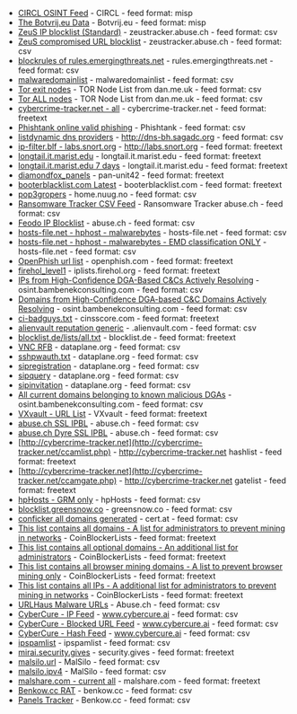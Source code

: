 - [CIRCL OSINT Feed](https://www.circl.lu/doc/misp/feed-osint) - CIRCL - feed format: misp
- [The Botvrij.eu Data](http://www.botvrij.eu/data/feed-osint) - Botvrij.eu - feed format: misp
- [ZeuS IP blocklist (Standard)](https://zeustracker.abuse.ch/blocklist.php?download=ipblocklist) - zeustracker.abuse.ch - feed format: csv
- [ZeuS compromised URL blocklist](https://zeustracker.abuse.ch/blocklist.php?download=compromised) - zeustracker.abuse.ch - feed format: csv
- [blockrules of rules.emergingthreats.net](http://rules.emergingthreats.net/blockrules/compromised-ips.txt) - rules.emergingthreats.net - feed format: csv
- [malwaredomainlist](https://panwdbl.appspot.com/lists/mdl.txt) - malwaredomainlist - feed format: csv
- [Tor exit nodes](https://www.dan.me.uk/torlist/?exit) - TOR Node List from dan.me.uk - feed format: csv
- [Tor ALL nodes](https://www.dan.me.uk/torlist/) - TOR Node List from dan.me.uk - feed format: csv
- [cybercrime-tracker.net - all](http://cybercrime-tracker.net/all.php) - cybercrime-tracker.net - feed format: freetext
- [Phishtank online valid phishing](http://data.phishtank.com/data/online-valid.csv) - Phishtank - feed format: csv
- [listdynamic dns providers](http://dns-bh.sagadc.org/dynamic_dns.txt) - http://dns-bh.sagadc.org - feed format: csv
- [ip-filter.blf - labs.snort.org](http://labs.snort.org/feeds/ip-filter.blf) - http://labs.snort.org - feed format: freetext
- [longtail.it.marist.edu](http://longtail.it.marist.edu/honey/current-ip-addresses.txt) - longtail.it.marist.edu - feed format: freetext
- [longtail.it.marist.edu 7 days](http://longtail.it.marist.edu/honey/last-7-days-ip-addresses.txt) - longtail.it.marist.edu - feed format: freetext
- [diamondfox_panels](https://raw.githubusercontent.com/pan-unit42/iocs/master/diamondfox/diamondfox_panels.txt) - pan-unit42 - feed format: freetext
- [booterblacklist.com Latest](http://booterblacklist.com/data/booterlist_latest.txt) - booterblacklist.com - feed format: freetext
- [pop3gropers](https://home.nuug.no/~peter/pop3gropers.txt) - home.nuug.no - feed format: csv
- [Ransomware Tracker CSV Feed](https://ransomwaretracker.abuse.ch/feeds/csv/) - Ransomware Tracker abuse.ch - feed format: csv
- [Feodo IP Blocklist](https://feodotracker.abuse.ch/downloads/ipblocklist.csv) - abuse.ch - feed format: csv
- [hosts-file.net - hphost - malwarebytes](https://hosts-file.net/psh.txt) - hosts-file.net - feed format: csv
- [hosts-file.net - hphost - malwarebytes - EMD classification ONLY](https://hosts-file.net/emd.txt) - hosts-file.net - feed format: csv
- [OpenPhish url list](https://openphish.com/feed.txt) - openphish.com - feed format: freetext
- [firehol_level1](https://raw.githubusercontent.com/ktsaou/blocklist-ipsets/master/firehol_level1.netset) - iplists.firehol.org - feed format: freetext
- [IPs from High-Confidence DGA-Based C&Cs Actively Resolving](http://osint.bambenekconsulting.com/feeds/c2-ipmasterlist-high.txt) - osint.bambenekconsulting.com - feed format: csv
- [Domains from High-Confidence DGA-based C&C Domains Actively Resolving](http://osint.bambenekconsulting.com/feeds/c2-dommasterlist-high.txt) - osint.bambenekconsulting.com - feed format: csv
- [ci-badguys.txt](http://cinsscore.com/list/ci-badguys.txt) - cinsscore.com - feed format: freetext
- [alienvault reputation generic](http://reputation.alienvault.com/reputation.generic) - .alienvault.com - feed format: csv
- [blocklist.de/lists/all.txt](https://lists.blocklist.de/lists/all.txt) - blocklist.de - feed format: freetext
- [VNC RFB](https://dataplane.org/vncrfb.txt) - dataplane.org - feed format: csv
- [sshpwauth.txt](https://dataplane.org/sshpwauth.txt) - dataplane.org - feed format: csv
- [sipregistration](https://dataplane.org/sipregistration.txt) - dataplane.org - feed format: csv
- [sipquery](https://dataplane.org/sipquery.txt) - dataplane.org - feed format: csv
- [sipinvitation](https://dataplane.org/sipinvitation.txt) - dataplane.org - feed format: csv
- [All current domains belonging to known malicious DGAs](http://osint.bambenekconsulting.com/feeds/dga-feed-high.csv) - osint.bambenekconsulting.com - feed format: csv
- [VXvault - URL List](http://vxvault.net/URL_List.php) - VXvault - feed format: freetext
- [abuse.ch SSL IPBL](https://sslbl.abuse.ch/blacklist/sslipblacklist.csv) - abuse.ch - feed format: csv
- [abuse.ch Dyre SSL IPBL](https://sslbl.abuse.ch/blacklist/dyre_sslipblacklist.csv) - abuse.ch - feed format: csv
- [http://cybercrime-tracker.net](http://cybercrime-tracker.net/ccamlist.php) - http://cybercrime-tracker.net hashlist - feed format: freetext
- [http://cybercrime-tracker.net](http://cybercrime-tracker.net/ccamgate.php) - http://cybercrime-tracker.net gatelist - feed format: freetext
- [hpHosts - GRM only](https://hosts-file.net/grm.txt) - hpHosts - feed format: csv
- [blocklist.greensnow.co](https://blocklist.greensnow.co/greensnow.txt) - greensnow.co - feed format: csv
- [conficker all domains generated](http://www.cert.at/static/downloads/data/conficker/all_domains.txt) - cert.at - feed format: csv
- [This list contains all domains - A list for administrators to prevent mining in networks](https://gitlab.com/ZeroDot1/CoinBlockerLists/raw/master/list.txt?inline=false) - CoinBlockerLists - feed format: freetext
- [This list contains all optional domains - An additional list for administrators](https://gitlab.com/ZeroDot1/CoinBlockerLists/raw/master/list_optional.txt?inline=false) - CoinBlockerLists - feed format: freetext
- [This list contains all browser mining domains - A list to prevent browser mining only](https://gitlab.com/ZeroDot1/CoinBlockerLists/raw/master/list_browser.txt?inline=false) - CoinBlockerLists - feed format: freetext
- [This list contains all IPs - A additional list for administrators to prevent mining in networks](https://gitlab.com/ZeroDot1/CoinBlockerLists/raw/master/MiningServerIPList.txt?inline=false) - CoinBlockerLists - feed format: freetext
- [URLHaus Malware URLs](https://urlhaus.abuse.ch/downloads/csv/) - Abuse.ch - feed format: csv
- [CyberCure - IP Feed](http://api.cybercure.ai/feed/get_ips?type=csv) - www.cybercure.ai - feed format: csv
- [CyberCure - Blocked URL Feed](http://api.cybercure.ai/feed/get_url?type=csv) - www.cybercure.ai - feed format: csv
- [CyberCure - Hash Feed](http://api.cybercure.ai/feed/get_hash?type=csv) - www.cybercure.ai - feed format: csv
- [ipspamlist](http://www.ipspamlist.com/public_feeds.csv) - ipspamlist - feed format: csv
- [mirai.security.gives](https://mirai.security.gives/data/ip_list.txt) - security.gives - feed format: freetext
- [malsilo.url](https://malsilo.gitlab.io/feeds/dumps/url_list.txt) - MalSilo - feed format: csv
- [malsilo.ipv4](https://malsilo.gitlab.io/feeds/dumps/ip_list.txt) - MalSilo - feed format: csv
- [malshare.com - current all](https://malshare.com/daily/malshare.current.all.txt) - malshare.com - feed format: freetext
- [Benkow.cc RAT](http://benkow.cc/export_rat.php) - benkow.cc - feed format: csv
- [Panels Tracker](http://benkow.cc/export.php) - Benkow.cc - feed format: csv

